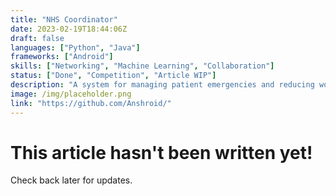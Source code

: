 ```yaml
---
title: "NHS Coordinator"
date: 2023-02-19T18:44:06Z
draft: false
languages: ["Python", "Java"]
frameworks: ["Android"]
skills: ["Networking", "Machine Learning", "Collaboration"]
status: ["Done", "Competition", "Article WIP"]
description: "A system for managing patient emergencies and reducing workload. Winner of the CodeSec 2022 qualifier round."
image: /img/placeholder.png
link: "https://github.com/Anshroid/"
---
```


<main class="blankslate">
    <h1>This article hasn't been written yet!</h1>
    <p>Check back later for updates.</p>
</main>